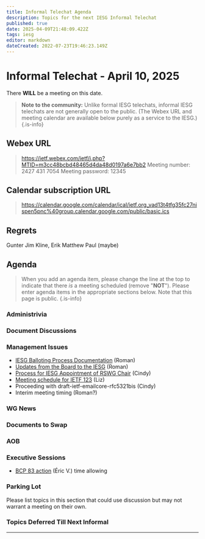 ```yaml
---
title: Informal Telechat Agenda
description: Topics for the next IESG Informal Telechat
published: true
date: 2025-04-09T21:48:09.422Z
tags: iesg
editor: markdown
dateCreated: 2022-07-23T19:46:23.149Z
---
```


# Informal Telechat - April 10, 2025

There **WILL** be a meeting on this date.

> **Note to the community:** Unlike formal IESG telechats, informal IESG telechats are not generally open to the public. (The Webex URL and meeting calendar are available below purely as a service to the IESG.)
{.is-info}

## Webex URL

> https://ietf.webex.com/ietf/j.php?MTID=m3cc48bcbd48465d4da48d0197a6e7bb2
Meeting number: 2427 431 7054
Meeting password: 12345 


## Calendar subscription URL

> https://calendar.google.com/calendar/ical/ietf.org_vad13t4tfg35fc27nispen5pnc%40group.calendar.google.com/public/basic.ics


## Regrets
Gunter
Jim
Kline, Erik
Matthew
Paul (maybe)

## Agenda

> When you add an agenda item, please change the line at the top to indicate that there *is* a meeting scheduled (remove "**NOT**"). Please enter agenda items in the appropriate sections below.
Note that this page is public.
{.is-info}

### Administrivia



### Document Discussions


### Management Issues
- [IESG Balloting Process Documentation](https://docs.google.com/document/d/1q36bEeR956PgVaJI8shsqM_u7RZSmQnL52I73tZ5DCI/edit?tab=t.0) (Roman)
- [Updates from the Board to the IESG](https://docs.google.com/document/d/1w_Z_PSDVYkRTU-V5_NaGAcmSkP0MLlbKCe85H5pGlmk/edit?tab=t.0) (Roman)
- [Process for IESG Appointment of RSWG Chair](https://iesg.privatewikis.ietf.org/rswgchairappointment) (Cindy)
- [Meeting schedule for IETF 123](https://docs.google.com/document/d/1OvlZg-xlAqjZYqXZTdxO1xdLZ0-Nc-4TeJqAIAl-R8s/edit?usp=sharing) (Liz) 
- Proceeding with draft-ietf-emailcore-rfc5321bis (Cindy)
- Interim meeting timing (Roman?)

### WG News 

### Documents to Swap 



### AOB

### Executive Sessions

- [BCP 83 action](https://mailarchive.ietf.org/arch/msg/iesg-only/5rPdk7MaAT0O4Mj_2LXh24xutnM/) (Éric V.) time allowing

### Parking Lot
Please list topics in this section that could use discussion but may not warrant a meeting on their own. 


### Topics Deferred Till Next Informal 

-------


